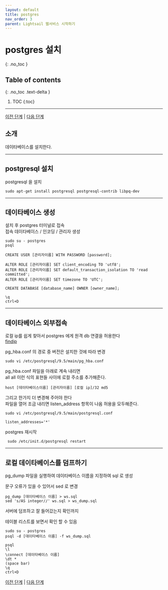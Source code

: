 ```yaml
---
layout: default
title: postgres 
nav_order: 3
parent: Lightsail 웹서비스 시작하기
---
```


# postgres 설치
{: .no_toc }

## Table of contents
{: .no_toc .text-delta }

1. TOC
{:toc}

---

[이전 단계](../Lightsail_source_2) |
[다음 단계](../Lightsail_uwsgi_nginx_4)

## 소개

데이타베이스를 설치한다. 

---

## postgresql 설치

<div class="code-example" markdown="1">

postgresql 을 설치

</div>

```
sudo apt-get install postgresql postgresql-contrib libpq-dev
```

---

## 데이타베이스 생성

<div class="code-example" markdown="1">

설치 후 postgres 터미널로 접속  
접속 데이타베이스 / 인코딩 / 관리자 생성

</div>


```
sudo su - postgres
psql

CREATE USER [관리자이름] WITH PASSWORD [password];

ALTER ROLE [관리자이름] SET client_encoding TO 'utf8';
ALTER ROLE [관리자이름] SET default_transaction_isolation TO 'read committed';
ALTER ROLE [관리자이름] SET timezone TO 'UTC';

CREATE DATABASE [database_name] OWNER [owner_name];

\q
ctrl+D
```

---

## 데이타베이스 외부접속 

<div class="code-example" markdown="1">

로컬 ip를 쉽게 찾아서 postgres 에게 원격 db 연결을 허용한다  
[findip](http://www.findip.kr)

</div>

<div class="code-example" markdown="1">

pg_hba.conf 의 경로 중 버전은 설치한 것에 따라 변경

</div>

```
sudo vi /etc/postgresql/9.5/main/pg_hba.conf
```

<div class="code-example" markdown="1">

pg_hba.conf 파일을 아래로 계속 내리면  
all all 이런 식의 표현들 사이에 로컬 주소를 추가해준다.
</div>

```
host [데이타베이스이름] [관리자이름] [로컬 ip]/32 md5
```
 
<div class="code-example" markdown="1">

그리고 한가지 더 변경해 주어야 한다  
파일을 열어 조금 내리면 listen_address 항목이 나옴
허용을 모두해준다. 

</div>

```
sudo vi /etc/postgresql/9.5/main/postgresql.conf

listen_addresses='*'
```

<div class="code-example" markdown="1">
postgres 재시작
</div>

```
 sudo /etc/init.d/postgresql restart
```

---

## 로컬 데이타베이스를 덤프하기

<div class="code-example" markdown="1">

pg_dump 파일을 실행하여 데이타베이스 이름을 지정하여 sql 로 생성  

문구 오류가 있을 수 있어서 sed 로 변경
</div>

```
pg_dump [데이타베이스 이름] > ws.sql
sed 's/AS integer//' ws.sql > ws_dump.sql
```

<div class="code-example" markdown="1">

서버에 덤프하고 잘 들어갔는지 확인까지

테이블 리스트를 보면서 확인 할 수 있음

</div>

```
sudo su - postgres
psql -d [데이타베이스 이름] -f ws_dump.sql

psql
\l
\connect [데이타베이스 이름]
\dt *
(space bar)
\q
ctrl+D
```


[이전 단계](../Lightsail_source_2) |
[다음 단계](../Lightsail_uwsgi_nginx_4)
